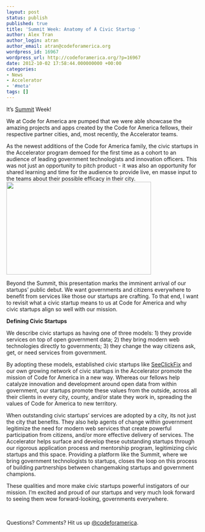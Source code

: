 ```yaml
---
layout: post
status: publish
published: true
title: 'Summit Week: Anatomy of A Civic Startup '
author: Alex Tran
author_login: atran
author_email: atran@codeforamerica.org
wordpress_id: 16967
wordpress_url: http://codeforamerica.org/?p=16967
date: 2012-10-02 17:58:44.000000000 +00:00
categories:
- News
- Accelerator
- '#meta'
tags: []
---
```

It’s <a href="http://cfasummit.org/">Summit</a> Week!

We at Code for America are pumped that we were able showcase the amazing projects and apps created by the Code for America fellows, their respective partner cities, and, most recently, the Accelerator teams.

As the newest additions of the Code for America family, the civic startups in the Accelerator program demoed for the first time as a cohort to an audience of leading government technologists and innovation officers. This was not just an opportunity to pitch product - it was also an opportunity for shared learning and time for the audience to provide live, en masse input to the teams about their possible efficacy in their city.
<img src="https://lh3.googleusercontent.com/C9CeE8N1ug7f8zGyazWvahMGUDNhDcrqCHMldC7rI4SRiPdpD6bX30X_rlOpQvnAaS5CGt2JOvObpJHYspLf2hHybAWFR3EkG82gInX_xafQ1i_DDWo" alt="" width="378px;" height="242px;" />

Beyond the Summit, this presentation marks the imminent arrival of our startups’ public debut. We want governments and citizens everywhere to benefit from services like those our startups are crafting. To that end, I want to revisit what a civic startup means to us at Code for America and why civic startups align so well with our mission.

<strong>Defining Civic Startups</strong>

We describe civic startups as having one of three models: 1) they provide services on top of open government data; 2) they bring modern web technologies directly to governments; 3) they change the way citizens ask, get, or need services from government.

By adopting these models, established civic startups like <a href="http://SeeClickFix.com" target="_blank">SeeClickFix</a> and our own growing network of civic startups in the Accelerator promote the mission of Code for America in a new way. Whereas our fellows help catalyze innovation and development around open data from within government, our startups promote these values from the outside, across all their clients in every city, county, and/or state they work in, spreading the values of Code for America to new territory.

When outstanding civic startups’ services are adopted by a city, its not just the city that benefits. They also help agents of change within government legitimize the need for modern web services that create powerful participation from citizens, and/or more effective delivery of services. The Accelerator helps surface and develop these outstanding startups through our rigorous application process and mentorship program, legitimizing civic startups and this space. Providing a platform like the Summit, where we bring government technologists to startups, closes the loop on this process of building partnerships between changemaking startups and government champions.

These qualities and more make civic startups powerful instigators of our mission.
I’m excited and proud of our startups and very much look forward to seeing them wow forward-looking, governments everywhere.<strong id="internal-source-marker_0.22119497670792043"></strong>

&nbsp;

Questions? Comments? Hit us up <a href="http://twitter.com/codeforamerica" target="_blank">@codeforamerica</a>.
